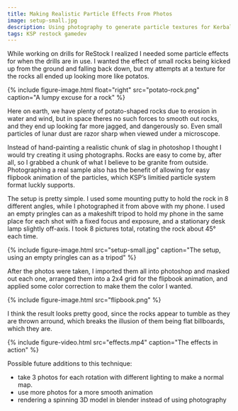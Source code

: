 ```yaml
---
title: Making Realistic Particle Effects From Photos
image: setup-small.jpg
description: Using photography to generate particle textures for Kerbal Space Program modding
tags: KSP restock gamedev 
---
```

While working on drills for ReStock I realized I needed some particle effects for when the drills are in use. I wanted the effect of small rocks being kicked up from the ground and falling back down, but my attempts at a texture for the rocks all ended up looking more like potatos. 

{% include figure-image.html
  float="right"
  src="potato-rock.png"
  caption="A lumpy excuse for a rock" %}

Here on earth, we have plenty of potato-shaped rocks due to erosion in water and wind, but in space theres no such forces to smooth out rocks, and they end up looking far more jagged, and dangerously so. Even small particles of lunar dust are razor sharp when viewed under a microscope.

Instead of hand-painting a realistic chunk of slag in photoshop I thought I would try creating it using photographs. Rocks are easy to come by, after all, so I grabbed a chunk of what I believe to be granite from outside. Photographing a real sample also has the benefit of allowing for easy flipbook animation of the particles, which KSP’s limitied particle system format luckly supports.

The setup is pretty simple. I used some mounting putty to hold the rock in 8 different angles, while I photographed it from above with my phone. I used an empty pringles can as a makeshift tripod to hold my phone in the same place for each shot with a fixed focus and exposure, and a stationary desk lamp slightly off-axis. I took 8 pictures total, rotating the rock about 45° each time. 

{% include figure-image.html
  src="setup-small.jpg"
  caption="The setup, using an empty pringles can as a tripod" %}

After the photos were taken, I imported them all into photoshop and masked out each one, arranged them into a 2x4 grid for the flipbook animation, and applied some color correction to make them the color I wanted. 

{% include figure-image.html
  src="flipbook.png" %}

I think the result looks pretty good, since the rocks appear to tumble as they are thrown arround, which breaks the illusion of them being flat billboards, which they are. 

{% include figure-video.html
  src="effects.mp4"
  caption="The effects in action" %}

Possible future additions to this technique:
- take 3 photos for each rotation with different lighting to make a normal map.
- use more photos for a more smooth animation
- rendering a spinning 3D model in blender instead of using photography


